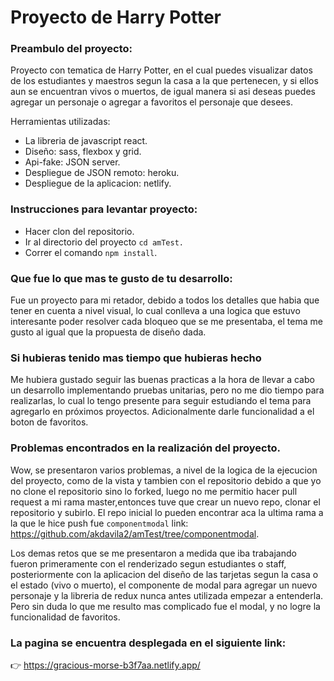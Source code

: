 # Proyecto de Harry Potter
### Preambulo del proyecto:
Proyecto con tematica de Harry Potter, en el cual puedes visualizar datos de los estudiantes y maestros segun la casa a la que pertenecen, y si ellos aun se encuentran vivos o muertos, de igual manera si asi deseas puedes agregar un personaje o agregar a favoritos el personaje que desees.

Herramientas utilizadas: 
* La libreria de javascript react.
* Diseño:  sass, flexbox y grid.
* Api-fake: JSON server.
* Despliegue de JSON remoto: heroku.
* Despliegue de la aplicacion: netlify.

### Instrucciones para levantar proyecto:

* Hacer clon del repositorio.
* Ir al directorio del proyecto `cd amTest.`
* Correr el comando `npm install`.

### Que fue lo que mas te gusto de tu desarrollo:
Fue un proyecto para mi retador, debido a todos los detalles que habia que tener en cuenta a nivel visual, lo cual conlleva a una logica que estuvo interesante poder resolver cada bloqueo que se me presentaba, el tema me gusto al igual que la propuesta de diseño dada.

### Si hubieras tenido mas tiempo que hubieras hecho
Me hubiera gustado seguir las buenas practicas a la hora de llevar a cabo un desarrollo implementando pruebas unitarias, pero no me dio tiempo para realizarlas, lo cual lo tengo presente para seguir estudiando el tema para agregarlo en próximos proyectos. Adicionalmente darle funcionalidad a el boton de favoritos.

### Problemas encontrados en la realización del proyecto.
Wow, se presentaron varios problemas, a nivel de la logica de la ejecucion del proyecto, como de la vista y tambien con el repositorio debido a que yo no clone el repositorio sino lo forked, luego no me permitio hacer pull request a mi rama master,entonces tuve que crear un nuevo repo, clonar el repositorio y subirlo. El repo inicial lo pueden encontrar aca la ultima rama a la que le hice push fue `componentmodal` link: https://github.com/akdavila2/amTest/tree/componentmodal.

Los demas retos que se me presentaron a medida que iba trabajando fueron primeramente con el renderizado segun estudiantes o staff, posteriormente con la aplicacion del diseño de las tarjetas segun la casa o el estado (vivo o muerto), el componente de modal para agregar un nuevo personaje y la libreria de redux nunca antes utilizada empezar a entenderla. Pero sin duda lo que me resulto mas complicado fue el modal, y no logre la funcionalidad de favoritos.


### La pagina se encuentra desplegada en el siguiente link:
:point_right: https://gracious-morse-b3f7aa.netlify.app/
